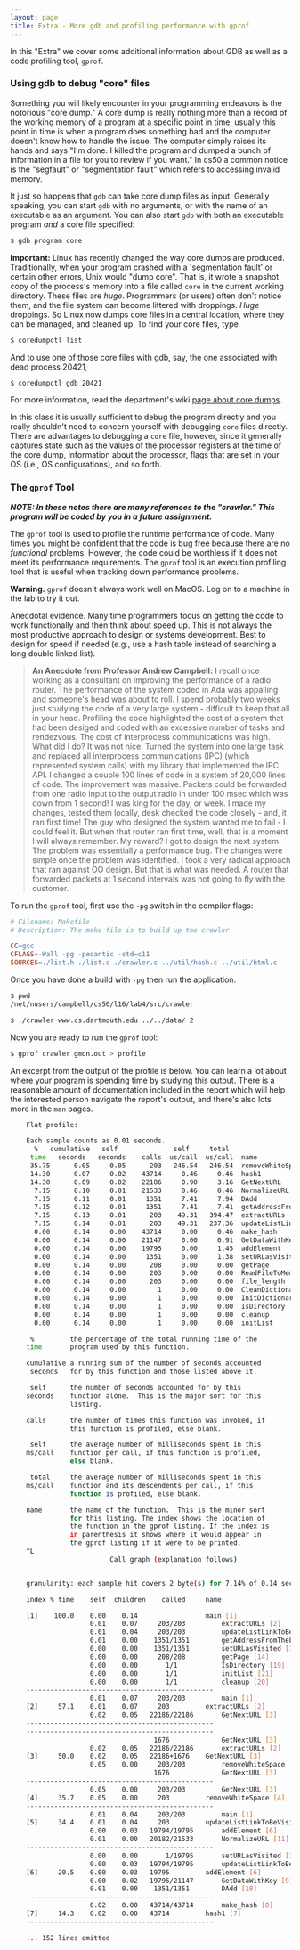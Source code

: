 ```yaml
---
layout: page
title: Extra - More gdb and profiling performance with gprof
---
```


In this "Extra" we cover some additional information about GDB as well as a code profiling tool, `gprof`.

### Using gdb to debug "core" files

Something you will likely encounter in your programming endeavors is the notorious "core dump."
A core dump is really nothing more than a record of the working memory of a program at a specific point in time;
    usually this point in time is when a program does something bad and the computer doesn't know how to handle the issue.
The computer simply raises its hands and says
    "I'm done. I killed the program and dumped a bunch of information in a file for you to review if you want."
In cs50 a common notice is the "segfault" or "segmentation fault" which refers to accessing invalid memory.

It just so happens that `gdb` can take core dump files as input.
Generally speaking, you can start `gdb` with no arguments, or with the name of an executable as an argument.
You can also start `gdb` with both an executable program *and* a core file specified:

```bash
$ gdb program core
```

**Important:** Linux has recently changed the way core dumps are produced.
Traditionally, when your program crashed with a 'segmentation fault' or certain other errors, Unix would "dump core".
That is, it wrote a snapshot copy of the process's memory into a file called `core` in the current working directory.
These files are *huge*.
Programmers (or users) often don't notice them, and the file system can become littered with droppings.
*Huge* droppings.
So Linux now dumps core files in a central location, where they can be managed, and cleaned up.
To find your core files, type

```bash
$ coredumpctl list
```

And to use one of those core files with gdb, say, the one associated with dead process 20421,

```bash
$ coredumpctl gdb 20421
```

For more information, read the department's wiki [page about core dumps](https://wiki.cs.dartmouth.edu/faq/doku.php/users_faq:coredump).

In this class it is usually sufficient to debug the program directly and you really shouldn't
    need to concern yourself with debugging `core` files directly.
There are advantages to debugging a `core` file, however,
    since it generally captures state such as the values of the processor registers at the time of the core dump,
    information about the processor,
    flags that are set in your OS (i.e., OS configurations), and so forth.

### The `gprof` Tool

***NOTE: In these notes there are many references to the "crawler." This program will be coded by you in a future assignment.***

The `gprof` tool is used to profile the runtime performance of code.
Many times you might be confident that the code is bug free because there are no *functional* problems.
However, the code could be worthless if it does not meet its performance requirements.
The `gprof` tool is an execution profiling tool that is useful when tracking down performance problems.

**Warning.** `gprof` doesn't always work well on MacOS.
Log on to a machine in the lab to try it out.

Anecdotal evidence.
Many time programmers focus on getting the code to work functionally and then think about speed up.
This is not always the most productive approach to design or systems development.
Best to design for speed if needed (e.g., use a hash table instead of searching a long double linked list).

> **An Anecdote from Professor Andrew Campbell:**
> I recall once working as a consultant on improving the performance of a radio router.
The performance of the system coded in Ada was appalling and someone's head was about to roll.
I spend probably two weeks just studying the code of a very large system - difficult to keep that all in your head.
Profiling the code highlighted the cost of a system that had been desiged and coded with an excessive number of tasks and rendezvous.
The cost of interprocess communications was high.
What did I do? It was not nice.
Turned the system into one large task and replaced all interprocess communications (IPC) (which represented system calls) with my library that implemented the IPC API.
I changed a couple 100 lines of code in a system of 20,000 lines of code.
The improvement was massive.
Packets could be forwarded from one radio input to the output radio in under 100 msec which was down from 1 second!
I was king for the day, or week.
I made my changes, tested them locally, desk checked the code closely - and, it ran first time!
The guy who designed the system wanted me to fail - I could feel it.
But when that router ran first time, well, that is a moment I will always remember.
My reward? I got to design the next system.
The problem was essentially a performance bug.
The changes were simple once the problem was identified.
I took a very radical approach that ran against OO design.
But that is what was needed.
A router that forwarded packets at 1 second intervals was not going to fly with the customer.

To run the `gprof` tool, first use the `-pg` switch in the compiler flags:

```makefile
# Filename: Makefile
# Description: The make file is to build up the crawler.

CC=gcc
CFLAGS=-Wall -pg -pedantic -std=c11
SOURCES=./list.h ./list.c ./crawler.c ../util/hash.c ../util/html.c
```

Once you have done a build with `-pg` then run the application.

```bash
$ pwd
/net/nusers/campbell/cs50/l16/lab4/src/crawler

$ ./crawler www.cs.dartmouth.edu ../../data/ 2
```

Now you are ready to run the `gprof` tool:

```bash
$ gprof crawler gmon.out > profile
```

An excerpt from the output of the profile is below.
You can learn a lot about where your program is spending time by studying this output.
There is a reasonable amount of documentation included in the report which will help the interested person navigate the report's output, and there's also lots more in the `man` pages.

```bash
    Flat profile:

    Each sample counts as 0.01 seconds.
      %   cumulative   self              self     total
     time   seconds   seconds    calls  us/call  us/call  name
     35.75      0.05     0.05      203   246.54   246.54  removeWhiteSpace
     14.30      0.07     0.02    43714     0.46     0.46  hash1
     14.30      0.09     0.02    22186     0.90     3.16  GetNextURL
      7.15      0.10     0.01    21533     0.46     0.46  NormalizeURL
      7.15      0.11     0.01     1351     7.41     7.94  DAdd
      7.15      0.12     0.01     1351     7.41     7.41  getAddressFromTheLinksToBeVisited
      7.15      0.13     0.01      203    49.31   394.47  extractURLs
      7.15      0.14     0.01      203    49.31   237.36  updateListLinkToBeVisited
      0.00      0.14     0.00    43714     0.00     0.46  make_hash
      0.00      0.14     0.00    21147     0.00     0.91  GetDataWithKey
      0.00      0.14     0.00    19795     0.00     1.45  addElement
      0.00      0.14     0.00     1351     0.00     1.38  setURLasVisited
      0.00      0.14     0.00      208     0.00     0.00  getPage
      0.00      0.14     0.00      203     0.00     0.00  ReadFileToMemoryOrDie
      0.00      0.14     0.00      203     0.00     0.00  file_length
      0.00      0.14     0.00        1     0.00     0.00  CleanDictionary
      0.00      0.14     0.00        1     0.00     0.00  InitDictionary
      0.00      0.14     0.00        1     0.00     0.00  IsDirectory
      0.00      0.14     0.00        1     0.00     0.00  cleanup
      0.00      0.14     0.00        1     0.00     0.00  initList

     %         the percentage of the total running time of the
    time       program used by this function.

    cumulative a running sum of the number of seconds accounted
     seconds   for by this function and those listed above it.

     self      the number of seconds accounted for by this
    seconds    function alone.  This is the major sort for this
               listing.

    calls      the number of times this function was invoked, if
               this function is profiled, else blank.

     self      the average number of milliseconds spent in this
    ms/call    function per call, if this function is profiled,
               else blank.

     total     the average number of milliseconds spent in this
    ms/call    function and its descendents per call, if this
               function is profiled, else blank.

    name       the name of the function.  This is the minor sort
               for this listing. The index shows the location of
               the function in the gprof listing. If the index is
               in parenthesis it shows where it would appear in
               the gprof listing if it were to be printed.
    ^L
                         Call graph (explanation follows)


    granularity: each sample hit covers 2 byte(s) for 7.14% of 0.14 seconds

    index % time    self  children    called     name

    [1]    100.0    0.00    0.14                 main [1]
                    0.01    0.07     203/203         extractURLs [2]
                    0.01    0.04     203/203         updateListLinkToBeVisited [5]
                    0.01    0.00    1351/1351        getAddressFromTheLinksToBeVisited [12]
                    0.00    0.00    1351/1351        setURLasVisited [13]
                    0.00    0.00     208/208         getPage [14]
                    0.00    0.00       1/1           IsDirectory [19]
                    0.00    0.00       1/1           initList [21]
                    0.00    0.00       1/1           cleanup [20]
    -----------------------------------------------
                    0.01    0.07     203/203         main [1]
    [2]     57.1    0.01    0.07     203         extractURLs [2]
                    0.02    0.05   22186/22186       GetNextURL [3]
    -----------------------------------------------
    -----------------------------------------------
                                    1676             GetNextURL [3]
                    0.02    0.05   22186/22186       extractURLs [2]
    [3]     50.0    0.02    0.05   22186+1676    GetNextURL [3]
                    0.05    0.00     203/203         removeWhiteSpace [4]
                                    1676             GetNextURL [3]
    -----------------------------------------------
                    0.05    0.00     203/203         GetNextURL [3]
    [4]     35.7    0.05    0.00     203         removeWhiteSpace [4]
    -----------------------------------------------
                    0.01    0.04     203/203         main [1]
    [5]     34.4    0.01    0.04     203         updateListLinkToBeVisited [5]
                    0.00    0.03   19794/19795       addElement [6]
                    0.01    0.00   20182/21533       NormalizeURL [11]
    -----------------------------------------------
                    0.00    0.00       1/19795       setURLasVisited [13]
                    0.00    0.03   19794/19795       updateListLinkToBeVisited [5]
    [6]     20.5    0.00    0.03   19795         addElement [6]
                    0.00    0.02   19795/21147       GetDataWithKey [9]
                    0.01    0.00    1351/1351        DAdd [10]
    -----------------------------------------------
                    0.02    0.00   43714/43714       make_hash [8]
    [7]     14.3    0.02    0.00   43714         hash1 [7]
    -----------------------------------------------

    ... 152 lines omitted
```
